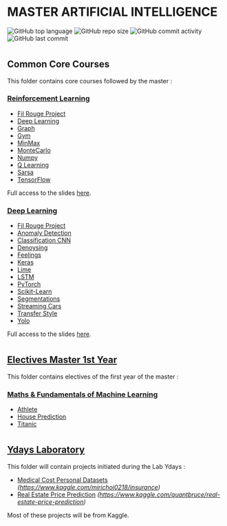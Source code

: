# **MASTER ARTIFICIAL INTELLIGENCE**

![GitHub top language](https://img.shields.io/github/languages/top/vivimouret29/mast1_ai)
![GitHub repo size](https://img.shields.io/github/repo-size/vivimouret29/mast1_ai)
![GitHub commit activity](https://img.shields.io/github/commit-activity/w/vivimouret29/mast1_ai)
![GitHub last commit](https://img.shields.io/github/last-commit/vivimouret29/mast1_ai)

#
## Common Core Courses

This folder contains core courses followed by the master :

### **[Reinforcement Learning](./reinforcement_learning)**

  - [Fil Rouge Project](./reinforcement_learning/fil-rouge)
  - [Deep Learning](./reinforcement_learning/tp_deeplearning)
  - [Graph](./reinforcement_learning/tp_graph)
  - [Gym](./reinforcement_learning/tp_gym)
  - [MinMax](./reinforcement_learning/tp_minmax)
  - [MonteCarlo](./reinforcement_learning/tp_montecarlo)
  - [Numpy](./reinforcement_learning/tp_numpy)
  - [Q Learning](./reinforcement_learning/tp_qlearning)
  - [Sarsa](./reinforcement_learning/tp_sarsa)
  - [TensorFlow](./reinforcement_learning/tp_tensorflow)

Full access to the slides [here](./reinforcement_learning/slides).

### **[Deep Learning](./deep_learning)**

  - [Fil Rouge Project](./deep_learning/fil-rouge)
  - [Anomaly Detection](./deep_learning/anomaly_detection)
  - [Classification CNN](./deep_learning/cnn_classification)
  - [Denoysing](./deep_learning/denoysing)
  - [Feelings](./deep_learning/feelings)
  - [Keras](./deep_learning/keras)
  - [Lime](./deep_learning/lime)
  - [LSTM](./deep_learning/lstm)
  - [PyTorch](./deep_learning/pytorch)
  - [Scikit-Learn](./deep_learning/scikit-learn-mlp)
  - [Segmentations](./deep_learning/segmentations)
  - [Streaming Cars](./deep_learning/streaming_cars)
  - [Transfer Style](./deep_learning/transfer_style)
  - [Yolo](./deep_learning/yolo)

Full access to the slides [here](./deep_learning/slides).

#
## [Electives Master 1st Year](./electives_fy)

This folder contains electives of the first year of the master :

### [Maths &amp; Fundamentals of Machine Learning](./electives_fy/maths_f)

  - [Athlete](./electives_fy/maths_f/athlete)
  - [House Prediction](./electives_fy/maths_f/house_predict)
  - [Titanic](./electives_fy/maths_f/titanic)

#
## [Ydays Laboratory](./ydays)

This folder will contain projects initiated during the Lab Ydays :

- [Medical Cost Personal Datasets](./ydays/medical_cost_personal)  *(https://www.kaggle.com/mirichoi0218/insurance)*
- [Real Estate Price Prediction](./ydays/real_estate)  *(https://www.kaggle.com/quantbruce/real-estate-price-prediction)*

Most of these projects will be from Kaggle.
  